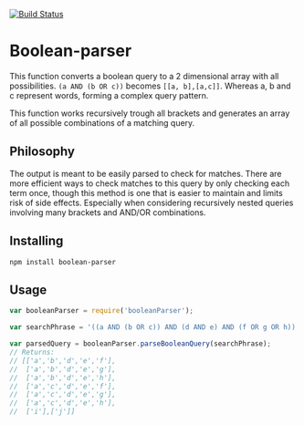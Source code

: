 [![Build Status](https://travis-ci.org/riichard/boolean-parser-js.svg?branch=master)](https://travis-ci.org/riichard/boolean-parser-js)

# Boolean-parser

This function converts a boolean query to a 2 dimensional array with all possibilities.
`(a AND (b OR c))` becomes `[[a, b],[a,c]]`.
Whereas a, b and c represent words, forming a complex query pattern.

This function works recursively trough all brackets and generates an array of all possible combinations
of a matching query.

## Philosophy
The output is meant to be easily parsed to check for matches.
There are more efficient ways to check matches to this query by only checking each term once, 
though this method is one that is easier to maintain and limits risk of side effects.
Especially when considering recursively nested queries involving many brackets
and AND/OR combinations.


## Installing
```
npm install boolean-parser
```

## Usage
```javascript
var booleanParser = require('booleanParser');

var searchPhrase = '((a AND (b OR c)) AND (d AND e) AND (f OR g OR h)) OR i OR j';

var parsedQuery = booleanParser.parseBooleanQuery(searchPhrase);
// Returns:
// [['a','b','d','e','f'],
//  ['a','b','d','e','g'],
//  ['a','b','d','e','h'],
//  ['a','c','d','e','f'],
//  ['a','c','d','e','g'],
//  ['a','c','d','e','h'],
//  ['i'],['j']]
```


